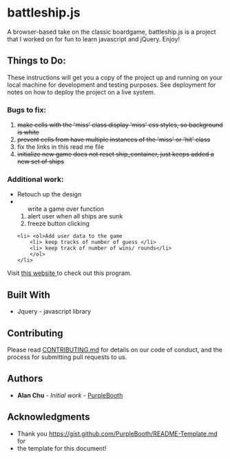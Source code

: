 # battleship.js

A browser-based take on the classic boardgame, battleship.js is a project that I worked on for fun to learn javascript and jQuery. Enjoy! 

## Things to Do:

These instructions will get you a copy of the project up and running on your local machine for development and testing purposes. See deployment for notes on how to deploy the project on a live system.

### Bugs to fix:
<ol>
	<li><strike>make cells with the 'miss' class display 'miss' css styles, so background is white</strike></li>
	<li><strike>prevent cells from have multiple instances of the 'miss' or 'hit' class</strike></li>
	<li> fix the links in this read me file</li>
	<li><strike>initialize new game does not reset ship_container, just keeps added a new set of ships</strike></li>
</ol>


### Additional work:
<ul>
	<li> Retouch up the design </li>
	<li> <ol>write a game over function
		<li> alert user when all ships are sunk </li>
		<li> freeze button clicking </li>
	</ol></li>

	<li> <ol>Add user data to the game
		<li> keep tracks of number of guess </li>
		<li> keep track of number of wins/ rounds</li>
		</ol>
	</li>
</ul>





Visit <a target="_blank" href="http://www.google.com"> this website </a> to check out this program.

## Built With

* Jquery - javascript library


## Contributing

Please read [CONTRIBUTING.md](CONTRIBUTING.md) for details on our code of conduct, and the process for submitting pull requests to us.


## Authors

* **Alan Chu** - *Initial work* - [PurpleBooth](https://github.com/PurpleBooth)


## Acknowledgments

* Thank you https://gist.github.com/PurpleBooth/README-Template.md for
* the template for this document!

